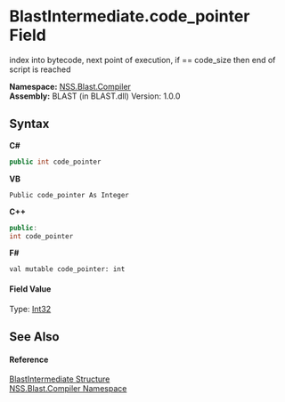 # BlastIntermediate.code_pointer Field
 

index into bytecode, next point of execution, if == code_size then end of script is reached

**Namespace:**&nbsp;<a href="26a25caa-f50b-92ad-f15c-dbb9db1493ae">NSS.Blast.Compiler</a><br />**Assembly:**&nbsp;BLAST (in BLAST.dll) Version: 1.0.0

## Syntax

**C#**<br />
``` C#
public int code_pointer
```

**VB**<br />
``` VB
Public code_pointer As Integer
```

**C++**<br />
``` C++
public:
int code_pointer
```

**F#**<br />
``` F#
val mutable code_pointer: int
```


#### Field Value
Type: <a href="https://docs.microsoft.com/dotnet/api/system.int32" target="_blank" rel="noopener noreferrer">Int32</a>

## See Also


#### Reference
<a href="32900304-967e-b7b4-7743-8a10dd78931b">BlastIntermediate Structure</a><br /><a href="26a25caa-f50b-92ad-f15c-dbb9db1493ae">NSS.Blast.Compiler Namespace</a><br />
